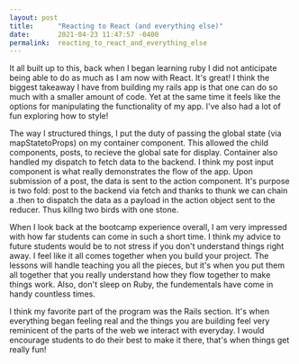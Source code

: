 ```yaml
---
layout: post
title:      "Reacting to React (and everything else)"
date:       2021-04-23 11:47:57 -0400
permalink:  reacting_to_react_and_everything_else
---
```



It all built up to this, back when I began learning ruby I did not anticipate being able to do as much as I am now with React. It's great! I think the biggest takeaway I have from building my rails app is that one can do so much with a smaller amount of code. Yet at the same time it feels like the options for manipulating the functionality of my app. I've also had a lot of fun exploring how to style!

The way I structured things, I put the duty of passing the global state (via mapStatetoProps) on my container component. This allowed the child components, posts, to recieve the global sate for display. Container also handled my dispatch to fetch data to the backend. I think my post input component is what really demonstrates the flow of the app. Upon submission of a post, the data is sent to the action component. It's purpose is two fold: post to the backend via fetch and thanks to thunk we can chain a .then to dispatch the data as a payload in the action object sent to the reducer. Thus killng two birds with one stone.

When I look back at the bootcamp experience overall, I am very impressed with how far students can come in such a short time. I think my advice to future students would be to not stress if you don't understand things right away. I feel like it all comes together when you build your project. The lessons will handle teaching you all the pieces, but it's when you put them all together that you really understand how they flow together to make things work. Also, don't sleep on Ruby, the fundementals have come in handy countless times.

I think my favorite part of the program was the Rails section. It's when everything began feeling real and the things you are building feel very reminicent of the parts of the web we interact with everyday. I would encourage students to do their best to make it there, that's when things get really fun!
